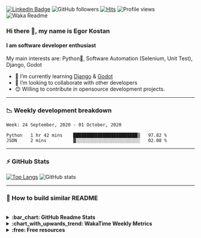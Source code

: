 [![Linkedin Badge](https://img.shields.io/badge/-EgorKostan-blue?style=flat&logo=Linkedin&logoColor=white&link=https://www.linkedin.com/in/egor-kostan/)](https://www.linkedin.com/in/egor-kostan/)
![GitHub followers](https://img.shields.io/github/followers/ikostan)
[![Hits](https://hits.seeyoufarm.com/api/count/incr/badge.svg?url=https%3A%2F%2Fgithub.com%2Fikostan%2Fhit-counter)](https://hits.seeyoufarm.com)
![Profile views](https://gpvc.arturio.dev/ikostan)
![Waka Readme](https://github.com/ikostan/ikostan/workflows/Waka%20Readme/badge.svg)

### Hi there 👋, my name is Egor Kostan

#### I am software developer enthusiast

My main interests are: Python:snake:, Software Automation (Selenium, Unit Test), Django, Godot

- 🌱 I’m currently learning [Django](https://www.djangoproject.com/) & [Godot](https://godotengine.org/)
- 👯 I’m looking to collaborate with other developers
- 😊 Willing to contribute in opensource development projects.

---

### :chart_with_downwards_trend: Weekly development breakdown

<!--START_SECTION:waka-->
```text
Week: 24 September, 2020 - 01 October, 2020

Python   1 hr 42 mins    ████████████████████████▒   97.82 % 
JSON     2 mins          ▓░░░░░░░░░░░░░░░░░░░░░░░░   02.08 % 
```
<!--END_SECTION:waka-->

---

### :zap: GitHub Stats

[![Top Langs](https://github-readme-stats.ikostan.vercel.app/api/top-langs/?username=ikostan&theme=merko&layout=compact)](https://github.com/anuraghazra/github-readme-stats) 
![GitHub stats](https://github-readme-stats.ikostan.vercel.app/api?username=ikostan&show_icons=true&theme=merko&hide=issues) 

---

### :wrench: How to build similar README
<br>
<details>
  <summary><b>:bar_chart: GitHub Readme Stats</b></summary>
 <br>
 Features:

 * GitHub Stats Card
 * GitHub Extra Pins
 * Top Languages Card
 * Themes
 * Customization
 * Deploy Yourself

Source: [GitHub Readme Stats](https://github.com/anuraghazra/github-readme-stats)

</details>

<details>
  <summary><b>:chart_with_upwards_trend: WakaTime Weekly Metrics</b></summary>
 <br>
 WakaTime gives you an idea of the time you really spent on coding. This helps you boost your productivity and competitive edge.

- [WakaTime Weekly Metrics on your Profile Readme](https://github.com/athul/waka-readme)
- [Profile Readme Development Stats](https://github.com/marketplace/actions/profile-readme-development-stats)

</details>

<details>
  <summary><b>:free: Free resources</b></summary>
 <br>
  
- [Free SVG icons for popular brands](https://simpleicons.org/)
- [Shields/Badges](https://github.com/badges/shields)
- [Complete list of github markdown emoji markup](https://gist.github.com/rxaviers/7360908)

</details>
